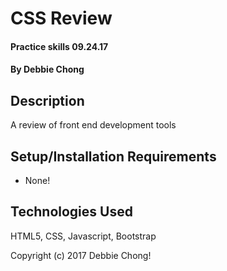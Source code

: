 # CSS Review

#### Practice skills 09.24.17

#### By Debbie Chong

## Description

A review of front end development tools

## Setup/Installation Requirements

* None!

## Technologies Used

HTML5, CSS, Javascript, Bootstrap

Copyright (c) 2017 Debbie Chong!
